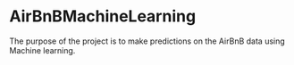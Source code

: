 # AirBnBMachineLearning
The purpose of the project is to make predictions on the AirBnB data using Machine learning.
